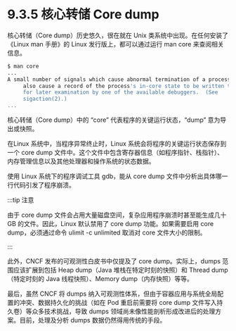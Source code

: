 # 9.3.5 核心转储 Core dump

核心转储（Core dump）历史悠久，很在就在 Unix 类系统中出现。在任何安装了《Linux man 手册》的 Linux 发行版上，都可以通过运行 man core 来查阅相关信息。

```bash
$ man core
...
A small number of signals which cause abnormal termination of a process
     also cause a record of the process's in-core state to be written to disk
     for later examination by one of the available debuggers.  (See
     sigaction(2).)
...
```

核心转储（Core dump）中的 “core” 代表程序的关键运行状态，“dump” 意为导出或快照。

在Linux 系统中，当程序异常终止时，Linux 系统会将程序的关键运行状态保存到一个 core dump 文件中。这个文件中包含寄存器信息（如程序指针、栈指针）、内存管理信息以及其他处理器和操作系统的状态数据。

使用 Linux 系统下的程序调试工具 gdb，能从 core dump 文件中分析出具体哪一行代码引发了程序崩溃。

:::tip  注意

由于 core dump 文件会占用大量磁盘空间，复杂应用程序崩溃时甚至能生成几十 GB 的文件。因此，Linux 默认禁用了 core dump 功能。如果需要启用 core dump，必须通过命令 ulimit -c unlimited 取消对 core 文件大小的限制。

:::


此外，CNCF 发布的可观测性白皮书中仅提及了 core dump。实际上，dumps 范围应该扩展到包括 Heap dump（Java 堆栈在特定时刻的快照）和 Thread dump（特定时刻的 Java 线程快照）、Memory dump（内存快照）等等。

最后，虽然 CNCF 将 dumps 纳入可观测性体系，但由于容器应用与系统全局配置的冲突、数据持久化的挑战（如在 Pod 重启前需要将 core dump 文件写入持久卷）等众多技术挑战，导致 dumps 领域尚未像性能剖析形成改进后的处理方案。目前，处理及分析 dumps 数据仍然得用传统的手段。